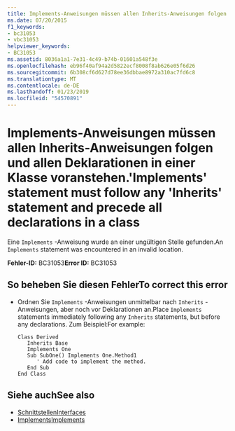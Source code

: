 ```yaml
---
title: Implements-Anweisungen müssen allen Inherits-Anweisungen folgen und allen Deklarationen in einer Klasse voranstehen.
ms.date: 07/20/2015
f1_keywords:
- bc31053
- vbc31053
helpviewer_keywords:
- BC31053
ms.assetid: 8036a1a1-7e31-4c49-b74b-01601a548f3e
ms.openlocfilehash: eb96f40af94a2d5822ecf8008f8ab626e05f6d26
ms.sourcegitcommit: 6b308cf6d627d78ee36dbbae8972a310ac7fd6c8
ms.translationtype: MT
ms.contentlocale: de-DE
ms.lasthandoff: 01/23/2019
ms.locfileid: "54570891"
---
```

# <a name="implements-statement-must-follow-any-inherits-statement-and-precede-all-declarations-in-a-class"></a><span data-ttu-id="f2c1d-102">Implements-Anweisungen müssen allen Inherits-Anweisungen folgen und allen Deklarationen in einer Klasse voranstehen.</span><span class="sxs-lookup"><span data-stu-id="f2c1d-102">'Implements' statement must follow any 'Inherits' statement and precede all declarations in a class</span></span>
<span data-ttu-id="f2c1d-103">Eine `Implements` -Anweisung wurde an einer ungültigen Stelle gefunden.</span><span class="sxs-lookup"><span data-stu-id="f2c1d-103">An `Implements` statement was encountered in an invalid location.</span></span>  
  
 <span data-ttu-id="f2c1d-104">**Fehler-ID:** BC31053</span><span class="sxs-lookup"><span data-stu-id="f2c1d-104">**Error ID:** BC31053</span></span>  
  
## <a name="to-correct-this-error"></a><span data-ttu-id="f2c1d-105">So beheben Sie diesen Fehler</span><span class="sxs-lookup"><span data-stu-id="f2c1d-105">To correct this error</span></span>  
  
-   <span data-ttu-id="f2c1d-106">Ordnen Sie `Implements` -Anweisungen unmittelbar nach `Inherits` -Anweisungen, aber noch vor Deklarationen an.</span><span class="sxs-lookup"><span data-stu-id="f2c1d-106">Place `Implements` statements immediately following any `Inherits` statements, but before any declarations.</span></span> <span data-ttu-id="f2c1d-107">Zum Beispiel:</span><span class="sxs-lookup"><span data-stu-id="f2c1d-107">For example:</span></span>  
  
    ```  
    Class Derived  
       Inherits Base  
       Implements One  
       Sub SubOne() Implements One.Method1  
          ' Add code to implement the method.  
       End Sub  
    End Class  
    ```  
  
## <a name="see-also"></a><span data-ttu-id="f2c1d-108">Siehe auch</span><span class="sxs-lookup"><span data-stu-id="f2c1d-108">See also</span></span>
- [<span data-ttu-id="f2c1d-109">Schnittstellen</span><span class="sxs-lookup"><span data-stu-id="f2c1d-109">Interfaces</span></span>](../../visual-basic/programming-guide/language-features/interfaces/index.md)
- [<span data-ttu-id="f2c1d-110">Implements</span><span class="sxs-lookup"><span data-stu-id="f2c1d-110">Implements</span></span>](../../visual-basic/language-reference/statements/implements-clause.md)
